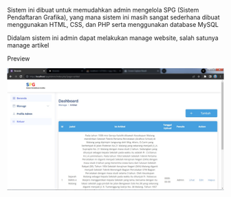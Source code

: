 Sistem ini dibuat untuk memudahkan admin mengelola SPG (Sistem Pendaftaran Grafika), yang mana sistem ini masih sangat sederhana dibuat menggunakan HTML, CSS, dan PHP serta menggunakan database MySQL

Didalam sistem ini admin dapat melakukan manage website, salah satunya manage artikel

Preview

![screenshot](assets/screenshot/screenshot1.jpeg)

